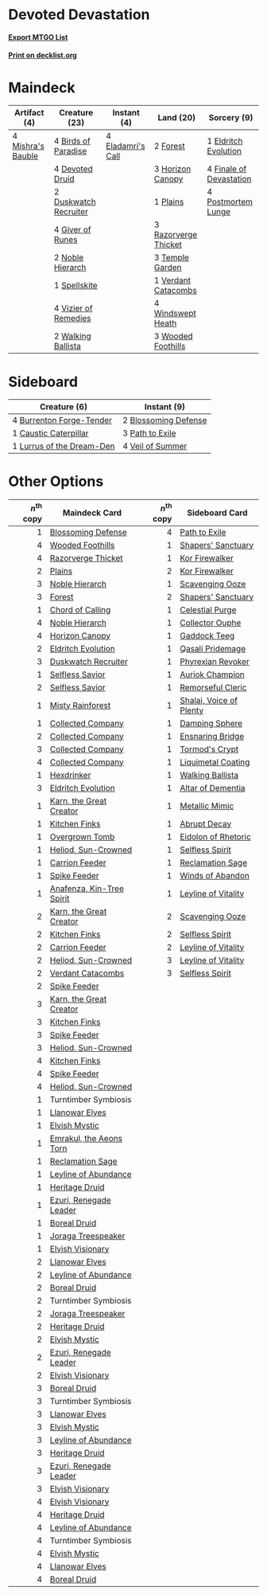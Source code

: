 # Devoted Devastation

#### [Export MTGO List](../collection/Devoted%20Devastation/Devoted%20Devastation.txt)
#### [Print on decklist.org](http://decklist.org/?deckmain=4%09Birds%20of%20Paradise%0A4%09Devoted%20Druid%0A2%09Duskwatch%20Recruiter%0A4%09Eladamri's%20Call%0A1%09Eldritch%20Evolution%0A4%09Finale%20of%20Devastation%0A2%09Forest%0A4%09Giver%20of%20Runes%0A3%09Horizon%20Canopy%0A4%09Mishra's%20Bauble%0A2%09Noble%20Hierarch%0A1%09Plains%0A4%09Postmortem%20Lunge%0A3%09Razorverge%20Thicket%0A1%09Spellskite%0A3%09Temple%20Garden%0A1%09Verdant%20Catacombs%0A4%09Vizier%20of%20Remedies%0A2%09Walking%20Ballista%0A4%09Windswept%20Heath%0A3%09Wooded%20Foothills&deckside=2%09Blossoming%20Defense%0A4%09Burrenton%20Forge-Tender%0A1%09Caustic%20Caterpillar%0A1%09Lurrus%20of%20the%20Dream-Den%0A3%09Path%20to%20Exile%0A4%09Veil%20of%20Summer)
# Maindeck

|                                        Artifact (4)                                        |                                         Creature (23)                                          |                                        Instant (4)                                         |                                           Land (20)                                           |                                           Sorcery (9)                                            |
|--------------------------------------------------------------------------------------------|------------------------------------------------------------------------------------------------|--------------------------------------------------------------------------------------------|-----------------------------------------------------------------------------------------------|--------------------------------------------------------------------------------------------------|
|4 [Mishra's Bauble](http://gatherer.wizards.com/Pages/Card/Details.aspx?multiverseid=122122)|4 [Birds of Paradise](http://gatherer.wizards.com/Pages/Card/Details.aspx?multiverseid=129906)  |4 [Eladamri's Call](http://gatherer.wizards.com/Pages/Card/Details.aspx?multiverseid=442192)|2 [Forest](http://gatherer.wizards.com/Pages/Card/Details.aspx?multiverseid=439860)            |1 [Eldritch Evolution](http://gatherer.wizards.com/Pages/Card/Details.aspx?multiverseid=414456)   |
|                                                                                            |4 [Devoted Druid](http://gatherer.wizards.com/Pages/Card/Details.aspx?multiverseid=135500)      |                                                                                            |3 [Horizon Canopy](http://gatherer.wizards.com/Pages/Card/Details.aspx?multiverseid=409571)    |4 [Finale of Devastation](http://gatherer.wizards.com/Pages/Card/Details.aspx?multiverseid=461087)|
|                                                                                            |2 [Duskwatch Recruiter](http://gatherer.wizards.com/Pages/Card/Details.aspx?multiverseid=409961)|                                                                                            |1 [Plains](http://gatherer.wizards.com/Pages/Card/Details.aspx?multiverseid=439856)            |4 [Postmortem Lunge](http://gatherer.wizards.com/Pages/Card/Details.aspx?multiverseid=233054)     |
|                                                                                            |4 [Giver of Runes](http://gatherer.wizards.com/Pages/Card/Details.aspx?multiverseid=463962)     |                                                                                            |3 [Razorverge Thicket](http://gatherer.wizards.com/Pages/Card/Details.aspx?multiverseid=209407)|                                                                                                  |
|                                                                                            |2 [Noble Hierarch](http://gatherer.wizards.com/Pages/Card/Details.aspx?multiverseid=179434)     |                                                                                            |3 [Temple Garden](http://gatherer.wizards.com/Pages/Card/Details.aspx?multiverseid=405112)     |                                                                                                  |
|                                                                                            |1 [Spellskite](http://gatherer.wizards.com/Pages/Card/Details.aspx?multiverseid=397743)         |                                                                                            |1 [Verdant Catacombs](http://gatherer.wizards.com/Pages/Card/Details.aspx?multiverseid=405113) |                                                                                                  |
|                                                                                            |4 [Vizier of Remedies](http://gatherer.wizards.com/Pages/Card/Details.aspx?multiverseid=426740) |                                                                                            |4 [Windswept Heath](http://gatherer.wizards.com/Pages/Card/Details.aspx?multiverseid=405115)   |                                                                                                  |
|                                                                                            |2 [Walking Ballista](http://gatherer.wizards.com/Pages/Card/Details.aspx?multiverseid=423848)   |                                                                                            |3 [Wooded Foothills](http://gatherer.wizards.com/Pages/Card/Details.aspx?multiverseid=405116)  |                                                                                                  |


# Sideboard

|                                            Creature (6)                                            |                                          Instant (9)                                          |
|----------------------------------------------------------------------------------------------------|-----------------------------------------------------------------------------------------------|
|4 [Burrenton Forge-Tender](http://gatherer.wizards.com/Pages/Card/Details.aspx?multiverseid=438580) |2 [Blossoming Defense](http://gatherer.wizards.com/Pages/Card/Details.aspx?multiverseid=417719)|
|1 [Caustic Caterpillar](http://gatherer.wizards.com/Pages/Card/Details.aspx?multiverseid=398409)    |3 [Path to Exile](http://gatherer.wizards.com/Pages/Card/Details.aspx?multiverseid=220511)     |
|1 [Lurrus of the Dream-Den](http://gatherer.wizards.com/Pages/Card/Details.aspx?multiverseid=479746)|4 [Veil of Summer](http://gatherer.wizards.com/Pages/Card/Details.aspx?multiverseid=466952)    |


# Other Options

|*n*<sup>th</sup> copy|                                           Maindeck Card                                            |*n*<sup>th</sup> copy|                                          Sideboard Card                                          |
|--------------------:|----------------------------------------------------------------------------------------------------|--------------------:|--------------------------------------------------------------------------------------------------|
|                    1|[Blossoming Defense](http://gatherer.wizards.com/Pages/Card/Details.aspx?multiverseid=417719)       |                    4|[Path to Exile](http://gatherer.wizards.com/Pages/Card/Details.aspx?multiverseid=220511)          |
|                    4|[Wooded Foothills](http://gatherer.wizards.com/Pages/Card/Details.aspx?multiverseid=405116)         |                    1|[Shapers' Sanctuary](http://gatherer.wizards.com/Pages/Card/Details.aspx?multiverseid=435362)     |
|                    4|[Razorverge Thicket](http://gatherer.wizards.com/Pages/Card/Details.aspx?multiverseid=209407)       |                    1|[Kor Firewalker](http://gatherer.wizards.com/Pages/Card/Details.aspx?multiverseid=442010)         |
|                    2|[Plains](http://gatherer.wizards.com/Pages/Card/Details.aspx?multiverseid=439856)                   |                    2|[Kor Firewalker](http://gatherer.wizards.com/Pages/Card/Details.aspx?multiverseid=442010)         |
|                    3|[Noble Hierarch](http://gatherer.wizards.com/Pages/Card/Details.aspx?multiverseid=179434)           |                    1|[Scavenging Ooze](http://gatherer.wizards.com/Pages/Card/Details.aspx?multiverseid=420783)        |
|                    3|[Forest](http://gatherer.wizards.com/Pages/Card/Details.aspx?multiverseid=439860)                   |                    2|[Shapers' Sanctuary](http://gatherer.wizards.com/Pages/Card/Details.aspx?multiverseid=435362)     |
|                    1|[Chord of Calling](http://gatherer.wizards.com/Pages/Card/Details.aspx?multiverseid=383209)         |                    1|[Celestial Purge](http://gatherer.wizards.com/Pages/Card/Details.aspx?multiverseid=183055)        |
|                    4|[Noble Hierarch](http://gatherer.wizards.com/Pages/Card/Details.aspx?multiverseid=179434)           |                    1|[Collector Ouphe](http://gatherer.wizards.com/Pages/Card/Details.aspx?multiverseid=464107)        |
|                    4|[Horizon Canopy](http://gatherer.wizards.com/Pages/Card/Details.aspx?multiverseid=409571)           |                    1|[Gaddock Teeg](http://gatherer.wizards.com/Pages/Card/Details.aspx?multiverseid=140188)           |
|                    2|[Eldritch Evolution](http://gatherer.wizards.com/Pages/Card/Details.aspx?multiverseid=414456)       |                    1|[Qasali Pridemage](http://gatherer.wizards.com/Pages/Card/Details.aspx?multiverseid=179556)       |
|                    3|[Duskwatch Recruiter](http://gatherer.wizards.com/Pages/Card/Details.aspx?multiverseid=409961)      |                    1|[Phyrexian Revoker](http://gatherer.wizards.com/Pages/Card/Details.aspx?multiverseid=383343)      |
|                    1|[Selfless Savior](http://gatherer.wizards.com/Pages/Card/Details.aspx?multiverseid=485359)          |                    1|[Auriok Champion](http://gatherer.wizards.com/Pages/Card/Details.aspx?multiverseid=72921)         |
|                    2|[Selfless Savior](http://gatherer.wizards.com/Pages/Card/Details.aspx?multiverseid=485359)          |                    1|[Remorseful Cleric](http://gatherer.wizards.com/Pages/Card/Details.aspx?multiverseid=447169)      |
|                    1|[Misty Rainforest](http://gatherer.wizards.com/Pages/Card/Details.aspx?multiverseid=405102)         |                    1|[Shalai, Voice of Plenty](http://gatherer.wizards.com/Pages/Card/Details.aspx?multiverseid=442923)|
|                    1|[Collected Company](http://gatherer.wizards.com/Pages/Card/Details.aspx?multiverseid=394519)        |                    1|[Damping Sphere](http://gatherer.wizards.com/Pages/Card/Details.aspx?multiverseid=443101)         |
|                    2|[Collected Company](http://gatherer.wizards.com/Pages/Card/Details.aspx?multiverseid=394519)        |                    1|[Ensnaring Bridge](http://gatherer.wizards.com/Pages/Card/Details.aspx?multiverseid=15866)        |
|                    3|[Collected Company](http://gatherer.wizards.com/Pages/Card/Details.aspx?multiverseid=394519)        |                    1|[Tormod's Crypt](http://gatherer.wizards.com/Pages/Card/Details.aspx?multiverseid=389723)         |
|                    4|[Collected Company](http://gatherer.wizards.com/Pages/Card/Details.aspx?multiverseid=394519)        |                    1|[Liquimetal Coating](http://gatherer.wizards.com/Pages/Card/Details.aspx?multiverseid=389578)     |
|                    1|[Hexdrinker](http://gatherer.wizards.com/Pages/Card/Details.aspx?multiverseid=464117)               |                    1|[Walking Ballista](http://gatherer.wizards.com/Pages/Card/Details.aspx?multiverseid=423848)       |
|                    3|[Eldritch Evolution](http://gatherer.wizards.com/Pages/Card/Details.aspx?multiverseid=414456)       |                    1|[Altar of Dementia](http://gatherer.wizards.com/Pages/Card/Details.aspx?multiverseid=382212)      |
|                    1|[Karn, the Great Creator](http://gatherer.wizards.com/Pages/Card/Details.aspx?multiverseid=460928)  |                    1|[Metallic Mimic](http://gatherer.wizards.com/Pages/Card/Details.aspx?multiverseid=423831)         |
|                    1|[Kitchen Finks](http://gatherer.wizards.com/Pages/Card/Details.aspx?multiverseid=370458)            |                    1|[Abrupt Decay](http://gatherer.wizards.com/Pages/Card/Details.aspx?multiverseid=456061)           |
|                    1|[Overgrown Tomb](http://gatherer.wizards.com/Pages/Card/Details.aspx?multiverseid=405103)           |                    1|[Eidolon of Rhetoric](http://gatherer.wizards.com/Pages/Card/Details.aspx?multiverseid=380409)    |
|                    1|[Heliod, Sun-Crowned](http://gatherer.wizards.com/Pages/Card/Details.aspx?multiverseid=476269)      |                    1|[Selfless Spirit](http://gatherer.wizards.com/Pages/Card/Details.aspx?multiverseid=414332)        |
|                    1|[Carrion Feeder](http://gatherer.wizards.com/Pages/Card/Details.aspx?multiverseid=210133)           |                    1|[Reclamation Sage](http://gatherer.wizards.com/Pages/Card/Details.aspx?multiverseid=389651)       |
|                    1|[Spike Feeder](http://gatherer.wizards.com/Pages/Card/Details.aspx?multiverseid=21113)              |                    1|[Winds of Abandon](http://gatherer.wizards.com/Pages/Card/Details.aspx?multiverseid=463986)       |
|                    1|[Anafenza, Kin-Tree Spirit](http://gatherer.wizards.com/Pages/Card/Details.aspx?multiverseid=394490)|                    1|[Leyline of Vitality](http://gatherer.wizards.com/Pages/Card/Details.aspx?multiverseid=205031)    |
|                    2|[Karn, the Great Creator](http://gatherer.wizards.com/Pages/Card/Details.aspx?multiverseid=460928)  |                    2|[Scavenging Ooze](http://gatherer.wizards.com/Pages/Card/Details.aspx?multiverseid=420783)        |
|                    2|[Kitchen Finks](http://gatherer.wizards.com/Pages/Card/Details.aspx?multiverseid=370458)            |                    2|[Selfless Spirit](http://gatherer.wizards.com/Pages/Card/Details.aspx?multiverseid=414332)        |
|                    2|[Carrion Feeder](http://gatherer.wizards.com/Pages/Card/Details.aspx?multiverseid=210133)           |                    2|[Leyline of Vitality](http://gatherer.wizards.com/Pages/Card/Details.aspx?multiverseid=205031)    |
|                    2|[Heliod, Sun-Crowned](http://gatherer.wizards.com/Pages/Card/Details.aspx?multiverseid=476269)      |                    3|[Leyline of Vitality](http://gatherer.wizards.com/Pages/Card/Details.aspx?multiverseid=205031)    |
|                    2|[Verdant Catacombs](http://gatherer.wizards.com/Pages/Card/Details.aspx?multiverseid=405113)        |                    3|[Selfless Spirit](http://gatherer.wizards.com/Pages/Card/Details.aspx?multiverseid=414332)        |
|                    2|[Spike Feeder](http://gatherer.wizards.com/Pages/Card/Details.aspx?multiverseid=21113)              |                     |                                                                                                  |
|                    3|[Karn, the Great Creator](http://gatherer.wizards.com/Pages/Card/Details.aspx?multiverseid=460928)  |                     |                                                                                                  |
|                    3|[Kitchen Finks](http://gatherer.wizards.com/Pages/Card/Details.aspx?multiverseid=370458)            |                     |                                                                                                  |
|                    3|[Spike Feeder](http://gatherer.wizards.com/Pages/Card/Details.aspx?multiverseid=21113)              |                     |                                                                                                  |
|                    3|[Heliod, Sun-Crowned](http://gatherer.wizards.com/Pages/Card/Details.aspx?multiverseid=476269)      |                     |                                                                                                  |
|                    4|[Kitchen Finks](http://gatherer.wizards.com/Pages/Card/Details.aspx?multiverseid=370458)            |                     |                                                                                                  |
|                    4|[Spike Feeder](http://gatherer.wizards.com/Pages/Card/Details.aspx?multiverseid=21113)              |                     |                                                                                                  |
|                    4|[Heliod, Sun-Crowned](http://gatherer.wizards.com/Pages/Card/Details.aspx?multiverseid=476269)      |                     |                                                                                                  |
|                    1|Turntimber Symbiosis                                                                                |                     |                                                                                                  |
|                    1|[Llanowar Elves](http://gatherer.wizards.com/Pages/Card/Details.aspx?multiverseid=129626)           |                     |                                                                                                  |
|                    1|[Elvish Mystic](http://gatherer.wizards.com/Pages/Card/Details.aspx?multiverseid=389499)            |                     |                                                                                                  |
|                    1|[Emrakul, the Aeons Torn](http://gatherer.wizards.com/Pages/Card/Details.aspx?multiverseid=397905)  |                     |                                                                                                  |
|                    1|[Reclamation Sage](http://gatherer.wizards.com/Pages/Card/Details.aspx?multiverseid=389651)         |                     |                                                                                                  |
|                    1|[Leyline of Abundance](http://gatherer.wizards.com/Pages/Card/Details.aspx?multiverseid=466933)     |                     |                                                                                                  |
|                    1|[Heritage Druid](http://gatherer.wizards.com/Pages/Card/Details.aspx?multiverseid=413713)           |                     |                                                                                                  |
|                    1|[Ezuri, Renegade Leader](http://gatherer.wizards.com/Pages/Card/Details.aspx?multiverseid=389511)   |                     |                                                                                                  |
|                    1|[Boreal Druid](http://gatherer.wizards.com/Pages/Card/Details.aspx?multiverseid=121193)             |                     |                                                                                                  |
|                    1|[Joraga Treespeaker](http://gatherer.wizards.com/Pages/Card/Details.aspx?multiverseid=193462)       |                     |                                                                                                  |
|                    1|[Elvish Visionary](http://gatherer.wizards.com/Pages/Card/Details.aspx?multiverseid=175124)         |                     |                                                                                                  |
|                    2|[Llanowar Elves](http://gatherer.wizards.com/Pages/Card/Details.aspx?multiverseid=129626)           |                     |                                                                                                  |
|                    2|[Leyline of Abundance](http://gatherer.wizards.com/Pages/Card/Details.aspx?multiverseid=466933)     |                     |                                                                                                  |
|                    2|[Boreal Druid](http://gatherer.wizards.com/Pages/Card/Details.aspx?multiverseid=121193)             |                     |                                                                                                  |
|                    2|Turntimber Symbiosis                                                                                |                     |                                                                                                  |
|                    2|[Joraga Treespeaker](http://gatherer.wizards.com/Pages/Card/Details.aspx?multiverseid=193462)       |                     |                                                                                                  |
|                    2|[Heritage Druid](http://gatherer.wizards.com/Pages/Card/Details.aspx?multiverseid=413713)           |                     |                                                                                                  |
|                    2|[Elvish Mystic](http://gatherer.wizards.com/Pages/Card/Details.aspx?multiverseid=389499)            |                     |                                                                                                  |
|                    2|[Ezuri, Renegade Leader](http://gatherer.wizards.com/Pages/Card/Details.aspx?multiverseid=389511)   |                     |                                                                                                  |
|                    2|[Elvish Visionary](http://gatherer.wizards.com/Pages/Card/Details.aspx?multiverseid=175124)         |                     |                                                                                                  |
|                    3|[Boreal Druid](http://gatherer.wizards.com/Pages/Card/Details.aspx?multiverseid=121193)             |                     |                                                                                                  |
|                    3|Turntimber Symbiosis                                                                                |                     |                                                                                                  |
|                    3|[Llanowar Elves](http://gatherer.wizards.com/Pages/Card/Details.aspx?multiverseid=129626)           |                     |                                                                                                  |
|                    3|[Elvish Mystic](http://gatherer.wizards.com/Pages/Card/Details.aspx?multiverseid=389499)            |                     |                                                                                                  |
|                    3|[Leyline of Abundance](http://gatherer.wizards.com/Pages/Card/Details.aspx?multiverseid=466933)     |                     |                                                                                                  |
|                    3|[Heritage Druid](http://gatherer.wizards.com/Pages/Card/Details.aspx?multiverseid=413713)           |                     |                                                                                                  |
|                    3|[Ezuri, Renegade Leader](http://gatherer.wizards.com/Pages/Card/Details.aspx?multiverseid=389511)   |                     |                                                                                                  |
|                    3|[Elvish Visionary](http://gatherer.wizards.com/Pages/Card/Details.aspx?multiverseid=175124)         |                     |                                                                                                  |
|                    4|[Elvish Visionary](http://gatherer.wizards.com/Pages/Card/Details.aspx?multiverseid=175124)         |                     |                                                                                                  |
|                    4|[Heritage Druid](http://gatherer.wizards.com/Pages/Card/Details.aspx?multiverseid=413713)           |                     |                                                                                                  |
|                    4|[Leyline of Abundance](http://gatherer.wizards.com/Pages/Card/Details.aspx?multiverseid=466933)     |                     |                                                                                                  |
|                    4|Turntimber Symbiosis                                                                                |                     |                                                                                                  |
|                    4|[Elvish Mystic](http://gatherer.wizards.com/Pages/Card/Details.aspx?multiverseid=389499)            |                     |                                                                                                  |
|                    4|[Llanowar Elves](http://gatherer.wizards.com/Pages/Card/Details.aspx?multiverseid=129626)           |                     |                                                                                                  |
|                    4|[Boreal Druid](http://gatherer.wizards.com/Pages/Card/Details.aspx?multiverseid=121193)             |                     |                                                                                                  |

